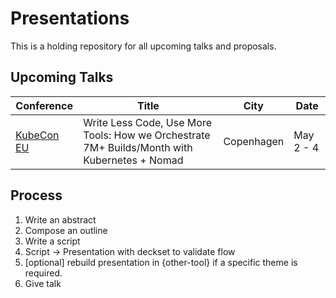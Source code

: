# Presentations

This is a holding repository for all upcoming talks and proposals.

## Upcoming Talks

| Conference | Title | City | Date |
| ---------- | ----- | ---- | ---- |
| [KubeCon EU](https://events.linuxfoundation.org/events/kubecon-cloudnativecon-europe-2018/) |  Write Less Code, Use More Tools: How we Orchestrate 7M+ Builds/Month with Kubernetes + Nomad | Copenhagen | May 2 - 4 |

## Process

1) Write an abstract
2) Compose an outline
3) Write a script
4) Script -> Presentation with deckset to validate flow
5) [optional] rebuild presentation in {other-tool} if a specific theme is required.
6) Give talk


